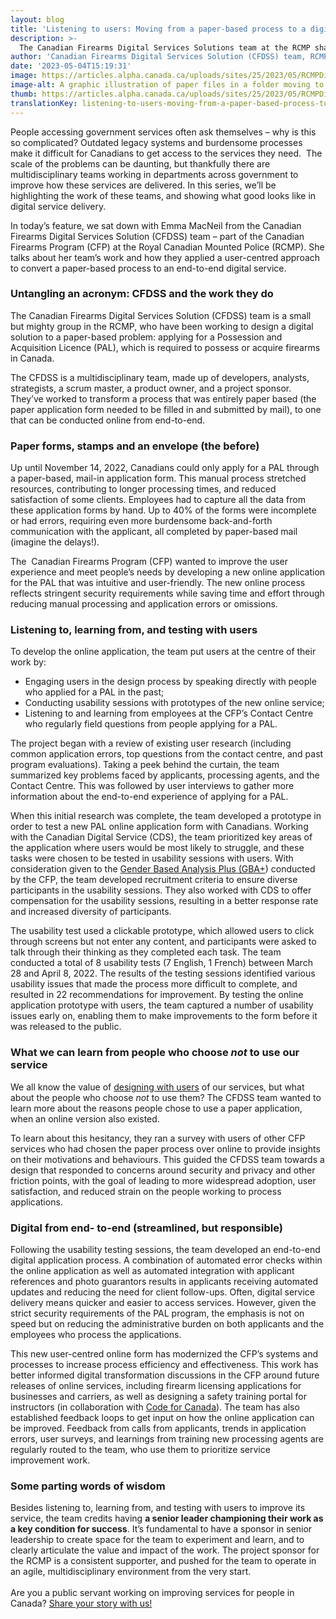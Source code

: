 ```yaml
---
layout: blog
title: 'Listening to users: Moving from a paper-based process to a digital service'
description: >-
  The Canadian Firearms Digital Services Solutions team at the RCMP share their user-centred approach to converting a paper-based service online.
author: 'Canadian Firearms Digital Services Solution (CFDSS) team, RCMP'
date: '2023-05-04T15:19:31'
image: https://articles.alpha.canada.ca/uploads/sites/25/2023/05/RCMPDigitalServicesBlog_Blog_Post-scaled.jpg
image-alt: A graphic illustration of paper files in a folder moving to a digital system on a laptop.
thumb: https://articles.alpha.canada.ca/uploads/sites/25/2023/05/RCMPDigitalServicesBlog_Blog_Post-scaled.jpg
translationKey: listening-to-users-moving-from-a-paper-based-process-to-a-digital-service
---
```


<p>People accessing government services often ask themselves &#8211; why is this so complicated? Outdated legacy systems and burdensome processes make it difficult for Canadians to get access to the services they need.  The scale of the problems can be daunting, but thankfully there are multidisciplinary teams working in departments across government to improve how these services are delivered. In this series, we’ll be highlighting the work of these teams, and showing what good looks like in digital service delivery. </p>



<p>In today’s feature, we sat down with Emma MacNeil from the Canadian Firearms Digital Services Solution (CFDSS) team – part of the Canadian Firearms Program (CFP) at the Royal Canadian Mounted Police (RCMP). She talks about her team&#8217;s work and how they applied a user-centred approach to convert a paper-based process to an end-to-end digital service.</p>



<h3 id="h-untangling-an-acronym-cfdss-and-the-work-they-do"><strong>Untangling an acronym: CFDSS and the work they do&nbsp;</strong></h3>



<p>The Canadian Firearms Digital Services Solution (CFDSS) team is a small but mighty group in the RCMP, who have been working to design a digital solution to a paper-based problem: applying for a Possession and Acquisition Licence (PAL), which is required to possess or acquire firearms in Canada.&nbsp;</p>



<p>The CFDSS is a multidisciplinary team, made up of developers, analysts, strategists, a scrum master, a product owner, and a project sponsor. They’ve worked to transform a process that was entirely paper based (the paper application form needed to be filled in and submitted by mail), to one that can be conducted online from end-to-end.&nbsp;</p>



<h3 id="h-paper-forms-stamps-and-an-envelope-the-before"><strong>Paper forms, stamps and an envelope (the before)</strong></h3>



<p>Up until November 14, 2022, Canadians could only apply for a PAL through a paper-based, mail-in application form. This manual process stretched resources, contributing to longer processing times, and reduced satisfaction of some clients. Employees had to capture all the data from these application forms by hand. Up to 40% of the forms were incomplete or had errors, requiring even more burdensome back-and-forth communication with the applicant, all completed by paper-based mail (imagine the delays!).&nbsp;</p>



<p>The &nbsp;Canadian Firearms Program (CFP) wanted to improve the user experience and meet people’s needs by developing a new online application for the PAL that was intuitive and user-friendly. The new online process reflects stringent security requirements while saving time and effort through reducing manual processing and application errors or omissions.&nbsp;&nbsp;</p>



<h3><strong>Listening to, learning from, and testing with users</strong></h3>



<p>To develop the online application, the team put users at the centre of their work by:&nbsp;</p>



<ul>
<li>Engaging users in the design process by speaking directly with people who applied for a PAL in the past;</li>



<li>Conducting usability sessions with prototypes of the new online service; </li>



<li>Listening to and learning from employees at the CFP’s Contact Centre who regularly field questions from people applying for a PAL.</li>
</ul>



<p>The project began with a review of existing user research (including common application errors, top questions from the contact centre, and past program evaluations). Taking a peek behind the curtain, the team summarized key problems faced by applicants, processing agents, and the Contact Centre. This was followed by user interviews to gather more information about the end-to-end experience of applying for a PAL.&nbsp;</p>



<p>When this initial research was complete, the team developed a prototype in order to test a new PAL online application form with Canadians. Working with the Canadian Digital Service (CDS), the team prioritized key areas of the application where users would be most likely to struggle, and these tasks were chosen to be tested in usability sessions with users. With consideration given to the <a href="https://women-gender-equality.canada.ca/en/gender-based-analysis-plus/what-gender-based-analysis-plus.html" target="_blank" rel="noreferrer noopener">Gender Based Analysis Plus (GBA+</a>) conducted by the CFP, the team developed recruitment criteria to ensure diverse participants in the usability sessions. They also worked with CDS to offer compensation for the usability sessions, resulting in a better response rate and increased diversity of participants.&nbsp;</p>



<p>The usability test used a clickable prototype, which allowed users to click through screens but not enter any content, and participants were asked to talk through their thinking as they completed each task. The team conducted a total of 8 usability tests (7 English, 1 French) between March 28 and April 8, 2022. The results of the testing sessions identified various usability issues that made the process more difficult to complete, and resulted in 22 recommendations for improvement. By testing the online application prototype with users, the team captured a number of usability issues early on, enabling them to make improvements to the form before it was released to the public.&nbsp;</p>



<h3><strong>What we can learn from people who choose <em>not </em>to use our service</strong></h3>



<p>We all know the value of <a href="https://www.canada.ca/en/government/system/digital-government/government-canada-digital-standards.html" target="_blank" rel="noreferrer noopener">designing with users</a> of our services, but what about the people who choose <em>not </em>to use them? The CFDSS team wanted to learn more about the reasons people chose to use a paper application, when an online version also existed.&nbsp;</p>



<p>To learn about this hesitancy, they ran a survey with users of other CFP services who had chosen the paper process over online to provide insights on their motivations and behaviours. This guided the CFDSS team towards a design that responded to concerns around security and privacy and other friction points, with the goal of leading to more widespread adoption, user satisfaction, and reduced strain on the people working to process applications.</p>



<h3><strong>Digital from end- to-end (streamlined, but responsible) </strong></h3>



<p>Following the usability testing sessions, the team developed an end-to-end digital application process. A combination of automated error checks within the online application as well as automated integration with applicant references and photo guarantors results in applicants receiving automated updates and reducing the need for client follow-ups. Often, digital service delivery means quicker and easier to access services. However, given the strict security requirements of the PAL program, the emphasis is not on speed but on reducing the administrative burden on both applicants and the employees who process the applications.&nbsp;</p>



<p>This new user-centred online form has modernized the CFP’s systems and processes to increase process efficiency and effectiveness. This work has better informed digital transformation discussions in the CFP around future releases of online services, including firearm licensing applications for businesses and carriers, as well as designing a safety training portal for instructors (in collaboration with <a href="https://codefor.ca/" target="_blank" rel="noreferrer noopener">Code for Canada</a>). The team has also established feedback loops to get input on how the online application can be improved. Feedback from calls from applicants, trends in application errors, user surveys, and learnings from training new processing agents are regularly routed to the team, who use them to prioritize service improvement work. </p>



<h3><strong>Some parting words of wisdom&nbsp;</strong></h3>



<p>Besides listening to, learning from, and testing with users to improve its service, the team credits having <strong>a senior leader championing their work as a key condition for success</strong>. It’s fundamental to have a sponsor in senior leadership to create space for the team to experiment and learn, and to clearly articulate the value and impact of the work. The project sponsor for the RCMP is a consistent supporter, and pushed for the team to operate in an agile, multidisciplinary environment from the very start. <br><br>Are you a public servant working on improving services for people in Canada? <a href="mailto:CDS-SNC@tbs-sct.gc.ca" target="_blank" rel="noreferrer noopener">Share your story with us!</a></p>

